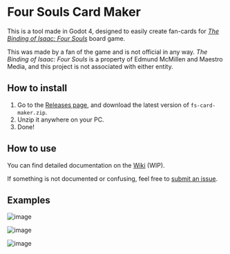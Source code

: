 # Four Souls Card Maker

This is a tool made in Godot 4, designed to easily create fan-cards for [*The Binding of Isaac: Four Souls*](https://foursouls.com/) board game.

This was made by a fan of the game and is not official in any way. *The Binding of Isaac: Four Souls* is a property of Edmund McMillen and Maestro Media, and this project is not associated with either entity.

## How to install

1. Go to the [Releases page](https://github.com/ZPMods/four-souls-card-maker/releases), and download the latest version of `fs-card-maker.zip`.
2. Unzip it anywhere on your PC.
3. Done!

## How to use

You can find detailed documentation on the [Wiki](https://github.com/ZPMods/four-souls-card-maker/wiki) (WIP).

If something is not documented or confusing, feel free to [submit an issue](https://github.com/ZPMods/four-souls-card-maker/issues).

## Examples

![image](https://github.com/Orso2p2n/four-souls-card-maker/assets/61545749/a52dcefe-e273-45b9-941e-b014064d4ed2)

![image](https://github.com/Orso2p2n/four-souls-card-maker/assets/61545749/d7b3db6d-d17f-4a97-8f7a-1f73989ecf26)

![image](https://github.com/Orso2p2n/four-souls-card-maker/assets/61545749/c2234d50-02d6-4dd7-8bb4-cf0c8cc860e3)
